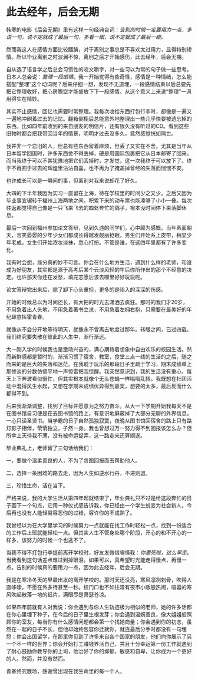 # 此去经年，后会无期

韩寒的电影《后会无期》里有这样一句经典台词：_告别的时候一定要用力一点，多说一句，说不定就成了最后一句，多看一眼，说不定就成了最后一眼。_

然而我这人在感情方面比较腼腆，对于离别之事总是不喜欢太过用力，显得特别矫情。所以毕业离别之时波澜不惊，离别之后才开始感伤，此去经年，后会无期。

自从选了语言学之后总会习惯性的咬文嚼字，对一些习以为常的句子做一些思考。日本人总会说：_整理一段感情_。我一开始觉得有些奇怪，感情是一种情绪，怎么能搭配“整理”这个动词呢？后来仔细一想，发现不无道理，一段感情结束以后总要先把它整理收好，把心房腾空才能盛放下下一段感情。从这个意义上来说“整理”一词用得实在精妙。

其实不止感情，回忆也需要时常整理。我每次收拾东西打包行李时，都像是一遍又一遍地冲刷着过去的记忆。翻箱倒柜后总能意外地整理出一些几乎快要被遗忘掉的东西。比如四年前收到的来自朋友的明信片，还有很久没有听过的CD。看到这些旧物时都会把我带回当年的情景，明明才过去没多久，竟然感觉恍如隔世。

我并非一个恋旧的人，但总有些东西留着麻烦，但丢了又实在不舍。尤其是当年从日本留学回国时，许多东西舍不得丢掉，硬是用国际包裹把它从日本邮寄了回来。而当我终于可以不甚犹豫地把它们丢掉时，才发觉，这一次我终于可以放下了。终于不再囿于过去的辉煌里沾沾自喜，也不再为了掩盖掉曾经的失落而惴惴不安。

也许成长可以是一瞬间的事，但离别对我来说却花了好久。

大四的下半年我因为实习一直留在上海，待在学校里的时间少之又少。之后又因为毕业事宜辗转于福州上海两地之间，积累下来的动车票也能凑够了小小一叠。每次往返都觉得自己像是一只飞来飞去的四处奔忙的鸽子，根本没时间停下来落脚休息。

最后一次回到福州参加论文答辩，见到久违的同学们，心中颇为感慨。当年素面朝天，言笑晏晏的少年少女们都成长得越发靓丽抢眼，男生们开始系上皮带，稍显少年老成，女生们开始浓妆淡抹，悉心打扮。不管是谁，在这四年里都有了许多变化。

我有时会想，缘分真的妙不可言。你会在什么地方生活，遇到什么样的老师，和谁成为好朋友，其实都是源于高考后某个云淡风轻的午后你所作出的那个不经意的决定。也许那天你还在发愁，填完志愿后该去哪里好好玩玩呢。

论文答辩完出来后，除了卸下心头重担，更多的是陷入的深深的伤感。

开始的时候总以为时间还长，有大把的时光去潇洒去疯狂。那时的我们才20岁，不用急着出人头地，不用急着著书立说，不用急着左拥右抱，只需要在最美好的年纪肆意挥霍青春。

就像从不会分开地等待明天，就像永不曾离去地度过那年。转眼之间，已过四载。我们终究要失散在彼此的人生中，渐行渐远。

大一刚入学的时候我也是激动兴奋的，满心期待着想象中自由欢乐的校园生活。然而新鲜感都是暂时的，渐渐习惯了宿舍，教室，食堂三点一线的生活的之后，随之而来的是巨大的失落和迷茫。在我耽于玩乐的那段日子里疏于学习，期末成绩单上那惨淡的分数仿佛平地一声惊雷把我惊醒。我突然意识到，我的生活没有重心，每天上下奔波看似很忙，但其实根本就像个无头苍蝇一样嗡嗡乱转。我既想在社团活动中混得风生水起，又想在学期末成绩优异得到嘉奖，想要的太多，最后反而什么都得不到。

后来我渐渐调整，找到了目标并愿意为之努力奋斗。从大一下学期开始我每天不是在图书馆自习便是在去图书馆的路上，有意识地屏蔽掉了大部分无聊的外界信息，一心只读圣贤书。当学霸的日子自然孤独寂寞，夜晚从图书馆回宿舍的路上只有路灯影子相伴，茕茕独立，孑然一身。我也曾想过万一努力得不到回报该怎么办？但所幸上天待我不薄，没有被命运捉弄，这一路走来还算顺遂。

毕业典礼上，老师留了三句话给我们：

一，要做个温柔善良的人，不为了贪图回报而去帮助他人。

二，选择一条困难的路去走，因为人生如逆水行舟，不进则退。

三，珍惜生命，活在当下。

严格来说，我的大学生活从第四年起就结束了，毕业典礼只不过是给这段奔忙的日子画下一个句点，它用一种仪式感告诉我，你已经由一个学生蜕变为社会新人，今后再也没有人能轻易容忍你的过错，容许你的不成熟了。

我曾经以为在大学里学习的时候努力一点就能在找工作时轻松一点，找到一份适合的工作后上班就能轻松一点。但其实人生不管身处哪个阶段，开心的和不开心的一样多，该努力的时候一个也逃不了。

当我不得不打包行李提前离开学校时，好友发微信嗔怪我：_你要死啦，这么早走_。当我看到这句话差点难过到掉眼泪。如果可以，真希望时光能走得慢点，再慢一点。告别的时候真的要用力一点，因为此去经年，后会无期。

我是在寒冷冬天的早晨出发的离开学校的。那时天还没亮，寒风凛冽刺骨，吹得人直哆嗦，不愿在外多待甚至一秒。校门口也不如往常有夜市小贩般热闹，喧嚣的寒风吹起散落一地的纸片，满眼尽是萧瑟苍凉。

如果四年前就有人对我说：你会遇到与你人生轨迹极为相似的老师，她的许多话都在你心里埋下种子，在今后的日子里生根发芽；你会遇到温婉善良，像大姐姐般照顾你的室友，每当你有什么感情问题都会第一个找她商量；你会遇到你的初恋，虽然在一起的日子不长，但他却始终包容你迁就你，就连最后分手时都没有一句埋怨；你会出国留学，在那里你见到了许多来自各个国家的朋友，他们向你展示了另一个不一样的世界；你会开始打工赚钱养活自己，并且十分幸运第一份工作就遇到了耐心鼓励你教导你的上司，他治好了你的抑郁，敏感和自卑，让你成为一个更好的人。然而，并没有然而。

青春终究散场，感谢曾出现在我生命里的每一个人。

